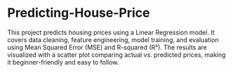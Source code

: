# Predicting-House-Price
This project predicts housing prices using a Linear Regression model. It covers data cleaning, feature engineering, model training, and evaluation using Mean Squared Error (MSE) and R-squared (R²). The results are visualized with a scatter plot comparing actual vs. predicted prices, making it beginner-friendly and easy to follow.
